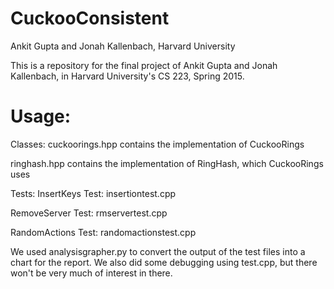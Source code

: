# CuckooConsistent
Ankit Gupta and Jonah Kallenbach, Harvard University

This is a repository for the final project of Ankit Gupta and Jonah Kallenbach, in Harvard University's CS 223, Spring 2015. 

# Usage:

Classes:
cuckoorings.hpp contains the implementation of CuckooRings

ringhash.hpp contains the implementation of RingHash, which CuckooRings uses

Tests:
InsertKeys Test: insertiontest.cpp

RemoveServer Test: rmservertest.cpp

RandomActions Test: randomactionstest.cpp


We used analysisgrapher.py to convert the output of the test files into a chart for the report. We also did some debugging using test.cpp, but there won't be very much of interest in there.

